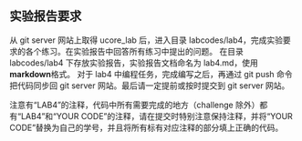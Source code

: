 ## 实验报告要求

从 git server 网站上取得 ucore_lab 后，进入目录 labcodes/lab4，完成实验要求的各个练习。在实验报告中回答所有练习中提出的问题。
在目录 labcodes/lab4 下存放实验报告，实验报告文档命名为 lab4.md，使用**markdown**格式。
对于 lab4 中编程任务，完成编写之后，再通过 git push 命令把代码同步回 git server 网站。最后请一定提前或按时提交到 git server 网站。

注意有“LAB4”的注释，代码中所有需要完成的地方（challenge 除外）都有“LAB4”和“YOUR CODE”的注释，请在提交时特别注意保持注释，并将“YOUR CODE”替换为自己的学号，并且将所有标有对应注释的部分填上正确的代码。

